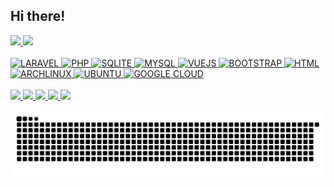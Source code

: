 ## Hi there!
<div>
	<a href="https://beacons.ai/vitormicillo">
	<img height="180em" src="https://github-readme-stats.vercel.app/api?username=vitormicillo&show_icons=true&theme=chartreuse-dark&include_all_commits=true&count_private=true"/>
	<img height="180em" src="https://github-readme-stats.vercel.app/api/top-langs/?username=vitormicillo&layout=compact&langs_count=7&theme=chartreuse-dark"/>
</div>

<div style="display: inline_block"><br>
	<img alt="LARAVEL" src="https://img.shields.io/badge/Laravel-FF2D20?style=for-the-badge&logo=laravel&logoColor=white">
	<img alt="PHP" src="https://img.shields.io/badge/PHP-777BB4?style=for-the-badge&logo=php&logoColor=white">
	<img alt="SQLITE" src="https://img.shields.io/badge/SQLite-07405E?style=for-the-badge&logo=sqlite&logoColor=whit">
	<img alt="MYSQL" src="https://img.shields.io/badge/MySQL-00000F?style=for-the-badge&logo=mysql&logoColor=white">
	<img alt="VUEJS" src="https://img.shields.io/badge/Vue.js-35495E?style=for-the-badge&logo=vue.js&logoColor=4FC08D">
	<img alt="BOOTSTRAP" src="https://img.shields.io/badge/Bootstrap-563D7C?style=for-the-badge&logo=bootstrap&logoColor=white">
	<img alt="HTML" src="https://img.shields.io/badge/HTML-239120?style=for-the-badge&logo=html5&logoColor=white">
<!-- 	<img alt="NODEJS" src="https://img.shields.io/badge/Node.js-43853D?style=for-the-badge&logo=node.js&logoColor=white"> -->
	<img alt="ARCHLINUX" src="https://img.shields.io/badge/Arch_Linux-1793D1?style=for-the-badge&logo=arch-linux&logoColor=white">
	<img alt="UBUNTU" src="https://img.shields.io/badge/Ubuntu-E95420?style=for-the-badge&logo=ubuntu&logoColor=white">
	<img alt="GOOGLE CLOUD" src="https://img.shields.io/badge/Google_Cloud-4285F4?style=for-the-badge&logo=google-cloud&logoColor=white">
<!-- 	<img alt="AWS" src="https://img.shields.io/badge/Amazon_AWS-232F3E?style=for-the-badge&logo=amazon-aws&logoColor=white"> -->
</div>
  
<div style="display: inline_block"><br>
<a href="https://bit.ly/doode-youtube" target="_blank">
<img src="https://img.shields.io/badge/YouTube-FF0000?style=for-the-badge&logo=youtube&logoColor=white" target="_blank">
</a>

<a href="https://instagram.com/vitormicillo" target="_blank">
<img src="https://img.shields.io/badge/-Instagram-%23E4405F?style=for-the-badge&logo=instagram&logoColor=white" target="_blank">
</a>

<a href="mailto:doode@doode.com.br">
<img src="https://img.shields.io/badge/-Gmail-%23333?style=for-the-badge&logo=gmail&logoColor=white" target="_blank">
</a>

<a href="https://www.linkedin.com/in/vitormicillo" target="_blank">
<img src="https://img.shields.io/badge/-LinkedIn-%230077B5?style=for-the-badge&logo=linkedin&logoColor=white" target="_blank">
</a>

<a href="https://bit.ly/doode-social" target="_blank">
<img src="https://img.shields.io/badge/Slack-4A154B?style=for-the-badge&logo=slack&logoColor=white" target="_blank">
</a>
</div>

![Snake animation](https://github.com/vitormicillo/vitormicillo/blob/output/github-contribution-grid-snake.svg)

